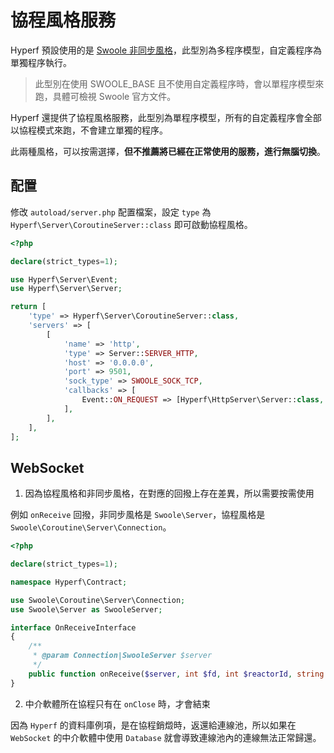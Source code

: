 # 協程風格服務

Hyperf 預設使用的是 [Swoole 非同步風格](https://wiki.swoole.com/#/server/init)，此型別為多程序模型，自定義程序為單獨程序執行。

> 此型別在使用 SWOOLE_BASE 且不使用自定義程序時，會以單程序模型來跑，具體可檢視 Swoole 官方文件。

Hyperf 還提供了協程風格服務，此型別為單程序模型，所有的自定義程序會全部以協程模式來跑，不會建立單獨的程序。

此兩種風格，可以按需選擇，**但不推薦將已經在正常使用的服務，進行無腦切換**。

## 配置

修改 `autoload/server.php` 配置檔案，設定 `type` 為 `Hyperf\Server\CoroutineServer::class` 即可啟動協程風格。

```php
<?php

declare(strict_types=1);

use Hyperf\Server\Event;
use Hyperf\Server\Server;

return [
    'type' => Hyperf\Server\CoroutineServer::class,
    'servers' => [
        [
            'name' => 'http',
            'type' => Server::SERVER_HTTP,
            'host' => '0.0.0.0',
            'port' => 9501,
            'sock_type' => SWOOLE_SOCK_TCP,
            'callbacks' => [
                Event::ON_REQUEST => [Hyperf\HttpServer\Server::class, 'onRequest'],
            ],
        ],
    ],
];

```

## WebSocket

1. 因為協程風格和非同步風格，在對應的回撥上存在差異，所以需要按需使用

例如 `onReceive` 回撥，非同步風格是 `Swoole\Server`，協程風格是 `Swoole\Coroutine\Server\Connection`。

```php
<?php

declare(strict_types=1);

namespace Hyperf\Contract;

use Swoole\Coroutine\Server\Connection;
use Swoole\Server as SwooleServer;

interface OnReceiveInterface
{
    /**
     * @param Connection|SwooleServer $server
     */
    public function onReceive($server, int $fd, int $reactorId, string $data): void;
}
```

2. 中介軟體所在協程只有在 `onClose` 時，才會結束

因為 `Hyperf` 的資料庫例項，是在協程銷燬時，返還給連線池，所以如果在 `WebSocket` 的中介軟體中使用 `Database` 就會導致連線池內的連線無法正常歸還。
